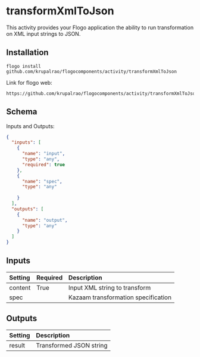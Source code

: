# transformXmlToJson
This activity provides your Flogo application the ability to run transformation on XML input strings  to JSON.

## Installation

```
flogo install github.com/krupalrao/flogocomponents/activity/transformXmlToJson
```

Link for flogo web:

```
https://github.com/krupalrao/flogocomponents/activity/transformXmlToJson
```


## Schema
Inputs and Outputs:

```json
{
  "inputs": [
    {
      "name": "input",
      "type": "any",
      "required": true
    },
    {
      "name": "spec",
      "type": "any"
      
    }
  ],
  "outputs": [
    {
      "name": "output",
      "type": "any"
    }
  ]
}

```

## Inputs
| Setting     | Required | Description    |
|:------------|:---------|:---------------|
| content     | True | Input XML string to transform |
| spec |  | Kazaam transformation specification   |

## Outputs
| Setting     | Description    |
|:------------|:---------------|
| result | Transformed JSON string

